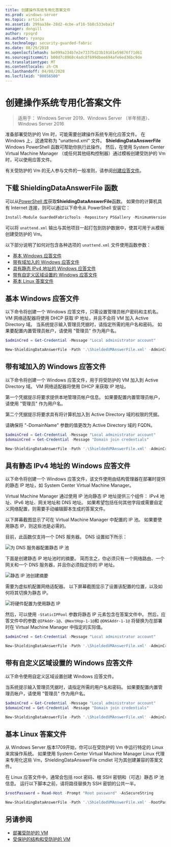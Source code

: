 ```yaml
---
title: 创建操作系统专用化答案文件
ms.prod: windows-server
ms.topic: article
ms.assetid: 299aa38e-28d2-4cbe-af16-5b8c533eba1f
manager: dongill
author: rpsqrd
ms.author: ryanpu
ms.technology: security-guarded-fabric
ms.date: 08/29/2018
ms.openlocfilehash: be099a234b7e2e73375d23b19161e59876f71d61
ms.sourcegitcommit: b00d7c8968c4adc8f699dbee694afe6ed36bc9de
ms.translationtype: MT
ms.contentlocale: zh-CN
ms.lasthandoff: 04/08/2020
ms.locfileid: "80856500"
---
```

# <a name="create-os-specialization-answer-file"></a>创建操作系统专用化答案文件

>适用于： Windows Server 2019、Windows Server （半年频道）、Windows Server 2016

准备部署受防护的 Vm 时，可能需要创建操作系统专用化应答文件。 在 Windows 上，这通常称为 "unattend.xml" 文件。 **ShieldingDataAnswerFile** Windows PowerShell 函数可帮助你执行此操作。 然后，在使用 System Center Virtual Machine Manager （或任何其他结构控制器）通过模板创建受防护的 Vm 时，可以使用应答文件。

有关受防护的 Vm 的无人参与文件的一般准则，请参阅[创建应答文件](guarded-fabric-tenant-creates-shielding-data.md#create-an-answer-file)。
 
## <a name="downloading-the-new-shieldingdataanswerfile-function"></a>下载 ShieldingDataAnswerFile 函数

可以从[PowerShell 库](https://aka.ms/gftools)获取**ShieldingDataAnswerFile**函数。 如果你的计算机具有 Internet 连接，则可以通过以下命令从 PowerShell 安装它：

```powershell
Install-Module GuardedFabricTools -Repository PSGallery -MinimumVersion 1.0.0
```

可以将 `unattend.xml` 输出与其他项目一起打包到防护数据中，使其可用于从模板创建受防护的 Vm。

以下部分说明了如何对包含各种选项的 `unattend.xml` 文件使用函数参数：

- [基本 Windows 应答文件](#basic-windows-answer-file)
- [带有域加入的 Windows 应答文件](#windows-answer-file-with-domain-join)
- [具有静态 IPv4 地址的 Windows 应答文件](#windows-answer-file-with-static-ipv4-addresses)
- [带有自定义区域设置的 Windows 应答文件](#windows-answer-file-with-a-custom-locale)
- [基本 Linux 答案文件](#basic-linux-answer-file)

## <a name="basic-windows-answer-file"></a>基本 Windows 应答文件

以下命令将创建一个 Windows 应答文件，只需设置管理员帐户密码和主机名。
VM 网络适配器将使用 DHCP 获取 IP 地址，并且不会将 VM 加入 Active Directory 域。
当系统提示输入管理员凭据时，请指定所需的用户名和密码。
如果要配置内置管理员帐户，请使用 "管理员" 作为用户名。

```powershell
$adminCred = Get-Credential -Message "Local administrator account"

New-ShieldingDataAnswerFile -Path '.\ShieldedVMAnswerFile.xml' -AdminCredentials $adminCred
```

## <a name="windows-answer-file-with-domain-join"></a>带有域加入的 Windows 应答文件

以下命令将创建一个 Windows 应答文件，用于将受防护的 VM 加入到 Active Directory 域。
VM 网络适配器将使用 DHCP 来获取 IP 地址。

第一个凭据提示将要求提供本地管理员帐户信息。
如果要配置内置管理员帐户，请使用 "管理员" 作为用户名。

第二个凭据提示将要求具有将计算机加入到 Active Directory 域的权限的凭据。

请确保将 "-DomainName" 参数的值更改为 Active Directory 域的 FQDN。

```powershell
$adminCred = Get-Credential -Message "Local administrator account"
$domainCred = Get-Credential -Message "Domain join credentials"

New-ShieldingDataAnswerFile -Path '.\ShieldedVMAnswerFile.xml' -AdminCredentials $adminCred -DomainName 'my.contoso.com' -DomainJoinCredentials $domainCred
```
## <a name="windows-answer-file-with-static-ipv4-addresses"></a>具有静态 IPv4 地址的 Windows 应答文件

以下命令将创建一个 Windows 应答文件，该文件使用由结构管理器在部署时提供的静态 IP 地址，如 System Center Virtual Machine Manager。

Virtual Machine Manager 通过使用 IP 池向静态 IP 地址提供三个组件： IPv4 地址、IPv6 地址、网关地址和 DNS 地址。 如果希望包括任何其他字段或需要自定义网络配置，则需要手动编辑脚本生成的答案文件。

以下屏幕截图显示了可在 Virtual Machine Manager 中配置的 IP 池。 如果要使用静态 IP，则这些池是必需的。

目前，此函数仅支持一个 DNS 服务器。 DNS 设置如下所示：

![为 DNS 服务器配置静态 IP 池](../media/Guarded-Fabric-Shielded-VM/guarded-host-unattend-static-ip-address-pool-dns-settings.png)

下面是创建静态 IP 地址池时的摘要。 简而言之，你必须只有一个网络路由、一个网关和一个 DNS 服务器，并且你必须指定你的 IP 地址。

![静态 IP 池创建摘要](../media/Guarded-Fabric-Shielded-VM/guarded-host-unattend-static-ip-address-pool-summary.png)

需要为虚拟机配置网络适配器。 以下屏幕截图显示了设置该配置的位置，以及如何将其切换为静态 IP。

![将硬件配置为使用静态 IP](../media/Guarded-Fabric-Shielded-VM/guarded-host-unattend-static-ip-address-pool-network-adapter-settings.png)

然后，可以使用 `-StaticIPPool` 参数将静态 IP 元素包含在答案文件中。 然后，应答文件中的参数 `@IPAddr-1@`、`@NextHop-1-1@`和 `@DNSAddr-1-1@` 将替换为在部署时在 Virtual Machine Manager 中指定的实际值。

```powershell
$adminCred = Get-Credential -Message "Local administrator account"

New-ShieldingDataAnswerFile -Path '.\ShieldedVMAnswerFile.xml' -AdminCredentials $adminCred -StaticIPPool IPv4Address
```

## <a name="windows-answer-file-with-a-custom-locale"></a>带有自定义区域设置的 Windows 应答文件

以下命令使用自定义区域设置创建 Windows 应答文件。

当系统提示输入管理员凭据时，请指定所需的用户名和密码。
如果要配置内置管理员帐户，请使用 "管理员" 作为用户名。

```powershell
$adminCred = Get-Credential -Message "Local administrator account"
$domainCred = Get-Credential -Message "Domain join credentials"

New-ShieldingDataAnswerFile -Path '.\ShieldedVMAnswerFile.xml' -AdminCredentials $adminCred -Locale es-ES
```

## <a name="basic-linux-answer-file"></a>基本 Linux 答案文件

从 Windows Server 版本1709开始，你可以在受防护的 Vm 中运行特定的 Linux 来宾操作系统。
如果使用 System Center Virtual Machine Manager Linux 代理来专用化这些 Vm，ShieldingDataAnswerFile cmdlet 可为其创建兼容的答案文件。

在 Linux 应答文件中，通常会包括 root 密码、根 SSH 密钥和（可选）静态 IP 池信息。
运行以下脚本之前，请将路径替换为 SSH 密钥的公共一半。

```powershell
$rootPassword = Read-Host -Prompt "Root password" -AsSecureString

New-ShieldingDataAnswerFile -Path '.\ShieldedVMAnswerFile.xml' -RootPassword $rootPassword -RootSshKey '~\.ssh\id_rsa.pub'
```

## <a name="see-also"></a>另请参阅

- [部署受防护的 VM](guarded-fabric-configuration-scenarios-for-shielded-vms-overview.md)
- [受保护的结构和受防护的 VM](guarded-fabric-and-shielded-vms-top-node.md)
